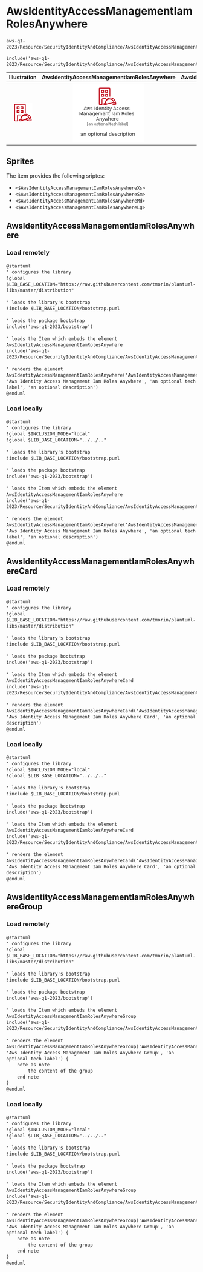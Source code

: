 # AwsIdentityAccessManagementIamRolesAnywhere


```text
aws-q1-2023/Resource/SecurityIdentityAndCompliance/AwsIdentityAccessManagementIamRolesAnywhere
```

```text
include('aws-q1-2023/Resource/SecurityIdentityAndCompliance/AwsIdentityAccessManagementIamRolesAnywhere')
```



| Illustration | AwsIdentityAccessManagementIamRolesAnywhere | AwsIdentityAccessManagementIamRolesAnywhereCard | AwsIdentityAccessManagementIamRolesAnywhereGroup |
| :---: | :---: | :---: | :---: |
| ![illustration for Illustration](../../../aws-q1-2023/Resource/SecurityIdentityAndCompliance/AwsIdentityAccessManagementIamRolesAnywhere.png) | ![illustration for AwsIdentityAccessManagementIamRolesAnywhere](../../../aws-q1-2023/Resource/SecurityIdentityAndCompliance/AwsIdentityAccessManagementIamRolesAnywhere.Local.png) | ![illustration for AwsIdentityAccessManagementIamRolesAnywhereCard](../../../aws-q1-2023/Resource/SecurityIdentityAndCompliance/AwsIdentityAccessManagementIamRolesAnywhereCard.Local.png) | ![illustration for AwsIdentityAccessManagementIamRolesAnywhereGroup](../../../aws-q1-2023/Resource/SecurityIdentityAndCompliance/AwsIdentityAccessManagementIamRolesAnywhereGroup.Local.png) |



## Sprites
The item provides the following sriptes:

- `<$AwsIdentityAccessManagementIamRolesAnywhereXs>`
- `<$AwsIdentityAccessManagementIamRolesAnywhereSm>`
- `<$AwsIdentityAccessManagementIamRolesAnywhereMd>`
- `<$AwsIdentityAccessManagementIamRolesAnywhereLg>`





## AwsIdentityAccessManagementIamRolesAnywhere

### Load remotely
```plantuml
@startuml
' configures the library
!global $LIB_BASE_LOCATION="https://raw.githubusercontent.com/tmorin/plantuml-libs/master/distribution"

' loads the library's bootstrap
!include $LIB_BASE_LOCATION/bootstrap.puml

' loads the package bootstrap
include('aws-q1-2023/bootstrap')

' loads the Item which embeds the element AwsIdentityAccessManagementIamRolesAnywhere
include('aws-q1-2023/Resource/SecurityIdentityAndCompliance/AwsIdentityAccessManagementIamRolesAnywhere')

' renders the element
AwsIdentityAccessManagementIamRolesAnywhere('AwsIdentityAccessManagementIamRolesAnywhere', 'Aws Identity Access Management Iam Roles Anywhere', 'an optional tech label', 'an optional description')
@enduml
```

### Load locally
```plantuml
@startuml
' configures the library
!global $INCLUSION_MODE="local"
!global $LIB_BASE_LOCATION="../../.."

' loads the library's bootstrap
!include $LIB_BASE_LOCATION/bootstrap.puml

' loads the package bootstrap
include('aws-q1-2023/bootstrap')

' loads the Item which embeds the element AwsIdentityAccessManagementIamRolesAnywhere
include('aws-q1-2023/Resource/SecurityIdentityAndCompliance/AwsIdentityAccessManagementIamRolesAnywhere')

' renders the element
AwsIdentityAccessManagementIamRolesAnywhere('AwsIdentityAccessManagementIamRolesAnywhere', 'Aws Identity Access Management Iam Roles Anywhere', 'an optional tech label', 'an optional description')
@enduml
```

## AwsIdentityAccessManagementIamRolesAnywhereCard

### Load remotely
```plantuml
@startuml
' configures the library
!global $LIB_BASE_LOCATION="https://raw.githubusercontent.com/tmorin/plantuml-libs/master/distribution"

' loads the library's bootstrap
!include $LIB_BASE_LOCATION/bootstrap.puml

' loads the package bootstrap
include('aws-q1-2023/bootstrap')

' loads the Item which embeds the element AwsIdentityAccessManagementIamRolesAnywhereCard
include('aws-q1-2023/Resource/SecurityIdentityAndCompliance/AwsIdentityAccessManagementIamRolesAnywhere')

' renders the element
AwsIdentityAccessManagementIamRolesAnywhereCard('AwsIdentityAccessManagementIamRolesAnywhereCard', 'Aws Identity Access Management Iam Roles Anywhere Card', 'an optional description')
@enduml
```

### Load locally
```plantuml
@startuml
' configures the library
!global $INCLUSION_MODE="local"
!global $LIB_BASE_LOCATION="../../.."

' loads the library's bootstrap
!include $LIB_BASE_LOCATION/bootstrap.puml

' loads the package bootstrap
include('aws-q1-2023/bootstrap')

' loads the Item which embeds the element AwsIdentityAccessManagementIamRolesAnywhereCard
include('aws-q1-2023/Resource/SecurityIdentityAndCompliance/AwsIdentityAccessManagementIamRolesAnywhere')

' renders the element
AwsIdentityAccessManagementIamRolesAnywhereCard('AwsIdentityAccessManagementIamRolesAnywhereCard', 'Aws Identity Access Management Iam Roles Anywhere Card', 'an optional description')
@enduml
```

## AwsIdentityAccessManagementIamRolesAnywhereGroup

### Load remotely
```plantuml
@startuml
' configures the library
!global $LIB_BASE_LOCATION="https://raw.githubusercontent.com/tmorin/plantuml-libs/master/distribution"

' loads the library's bootstrap
!include $LIB_BASE_LOCATION/bootstrap.puml

' loads the package bootstrap
include('aws-q1-2023/bootstrap')

' loads the Item which embeds the element AwsIdentityAccessManagementIamRolesAnywhereGroup
include('aws-q1-2023/Resource/SecurityIdentityAndCompliance/AwsIdentityAccessManagementIamRolesAnywhere')

' renders the element
AwsIdentityAccessManagementIamRolesAnywhereGroup('AwsIdentityAccessManagementIamRolesAnywhereGroup', 'Aws Identity Access Management Iam Roles Anywhere Group', 'an optional tech label') {
    note as note
        the content of the group
    end note
}
@enduml
```

### Load locally
```plantuml
@startuml
' configures the library
!global $INCLUSION_MODE="local"
!global $LIB_BASE_LOCATION="../../.."

' loads the library's bootstrap
!include $LIB_BASE_LOCATION/bootstrap.puml

' loads the package bootstrap
include('aws-q1-2023/bootstrap')

' loads the Item which embeds the element AwsIdentityAccessManagementIamRolesAnywhereGroup
include('aws-q1-2023/Resource/SecurityIdentityAndCompliance/AwsIdentityAccessManagementIamRolesAnywhere')

' renders the element
AwsIdentityAccessManagementIamRolesAnywhereGroup('AwsIdentityAccessManagementIamRolesAnywhereGroup', 'Aws Identity Access Management Iam Roles Anywhere Group', 'an optional tech label') {
    note as note
        the content of the group
    end note
}
@enduml
```

